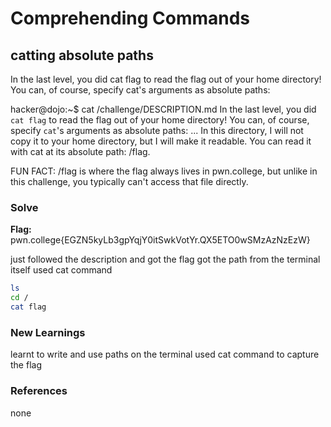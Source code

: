 # Comprehending Commands

## catting absolute paths
In the last level, you did cat flag to read the flag out of your home directory! You can, of course, specify cat's arguments as absolute paths:

hacker@dojo:~$ cat /challenge/DESCRIPTION.md
In the last level, you did `cat flag` to read the flag out of your home directory!
You can, of course, specify `cat`'s arguments as absolute paths:
...
In this directory, I will not copy it to your home directory, but I will make it readable. You can read it with cat at its absolute path: /flag.

FUN FACT: /flag is where the flag always lives in pwn.college, but unlike in this challenge, you typically can't access that file directly.

### Solve
**Flag:** pwn.college{EGZN5kyLb3gpYqjY0itSwkVotYr.QX5ETO0wSMzAzNzEzW}

just followed the description and got the flag
got the path from the terminal itself
used cat command


```bash
ls
cd /
cat flag
```

### New Learnings
learnt to write and use paths on the terminal
used cat command to capture the flag

### References 
none
